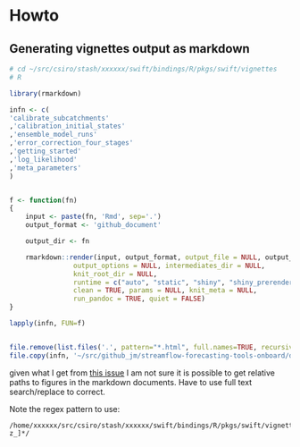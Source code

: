 
# Howto

## Generating vignettes output as markdown

```R
# cd ~/src/csiro/stash/xxxxxx/swift/bindings/R/pkgs/swift/vignettes
# R

library(rmarkdown)

infn <- c(
'calibrate_subcatchments'
,'calibration_initial_states' 
,'ensemble_model_runs'
,'error_correction_four_stages'
,'getting_started'
,'log_likelihood'
,'meta_parameters'
)


f <- function(fn)
{
    input <- paste(fn, 'Rmd', sep='.')
    output_format <- 'github_document'

    output_dir <- fn

    rmarkdown::render(input, output_format, output_file = NULL, output_dir,
                output_options = NULL, intermediates_dir = NULL,
                knit_root_dir = NULL,
                runtime = c("auto", "static", "shiny", "shiny_prerendered"),
                clean = TRUE, params = NULL, knit_meta = NULL,
                run_pandoc = TRUE, quiet = FALSE)
}

lapply(infn, FUN=f)


file.remove(list.files('.', pattern="*.html", full.names=TRUE, recursive=TRUE))
file.copy(infn, '~/src/github_jm/streamflow-forecasting-tools-onboard/doc/vignettes/', recursive=TRUE)
```

given what I get from [this issue](https://github.com/rstudio/rmarkdown/issues/587) I am not sure it is possible to get relative paths to figures in the markdown documents. Have to use full text search/replace to correct. 

Note the regex pattern to use:

```text
/home/xxxxxx/src/csiro/stash/xxxxxx/swift/bindings/R/pkgs/swift/vignettes/[a-z_]*/
```
